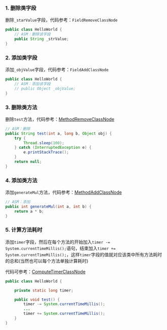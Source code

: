 ### 1. 删除类字段 
删除`_starValue`字段，代码参考：`FieldRemoveClassNode` 
```Java
public class HelloWorld {
    // ASM：删除该字段
    public String _strValue;
}
```   
### 2. 添加类字段   
添加`_objValue`字段，代码参考：`FieldAddClassNode`
```Java
public class HelloWorld {
    // ASM：添加该字段
    // public Object _objValue;
}
```   
### 3. 删除类方法   
删除`test`方法，代码参考：[MethodRemoveClassNode]()
```Java
// ASM：删除
public String test(int a, long b, Object obj) {
    try {
        Thread.sleep(100);
    } catch (InterruptedException e) {
        e.printStackTrace();
    }
    return null;
}
```  
### 4. 添加类方法 
添加`generateMul`方法，代码参考：[MethodAddClassNode]()  
```Java
// ASM：添加
public int generateMul(int a, int b) {
    return a * b;
}
```   
### 5. 计算方法耗时
添加`timer`字段，然后在每个方法的开始加入`timer -= System.currentTimeMillis();`语句，结束加入`timer += System.currentTimeMillis();`，这样`timer`字段的值就对应该类中所有方法耗时的总和(当然也可以每个方法单独计算耗时)

代码可参考：[ComputeTimerClassNode]()
```Java
public class HelloWorld {

    private static long timer;

    public void test() {
        timer -= System.currentTimeMillis();
        ...
        timer += System.currentTimeMillis();
    }
}
```